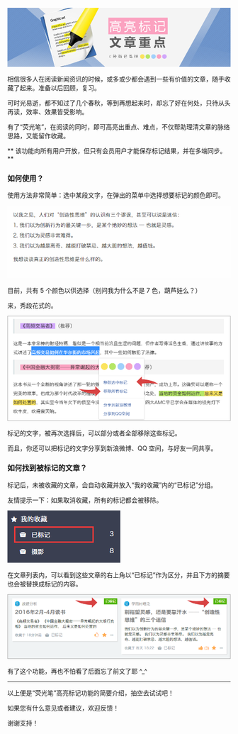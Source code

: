 ![Banner](/img/9/9-Banner.png)

相信很多人在阅读新闻资讯的时候，或多或少都会遇到一些有价值的文章，随手收藏了起来。准备以后回顾，复习。

可时光易逝，都不知过了几个春秋，等到再想起来时，却忘了好在何处，只待从头再读，效率、效果皆受影响。

有了“荧光笔”，在阅读的同时，即可高亮出重点、难点，不仅帮助理清文章的脉络思路，又能留作收藏。

** 该功能向所有用户开放，但只有会员用户才能保存标记结果，并在多端同步。**

### 如何使用？

使用方法非常简单：选中某段文字，在弹出的菜单中选择想要标记的颜色即可。

![Banner](/img/9/9-highLight-show.gif)

目前，共有 5 个颜色以供选择（别问我为什么不是 7 色，葫芦娃么？）

来，秀段花式的。

![Banner](/img/9/9-highLight-show-colors.png)

标记的文字，被再次选择后，可以部分或者全部移除这些标记。

而且，你还可以把标记的文字分享到新浪微博、QQ 空间，与好友一同共享。

### 如何找到被标记的文章？

标记后，未被收藏的文章，会自动收藏并放入“我的收藏”内的“已标记”分组。

友情提示一下：如果取消收藏，所有的标记都会被移除。

![Banner](/img/9/9-favorite-highLight.png)

在文章列表内，可以看到这些文章的右上角以“已标记”作为区分，并且下方的摘要也会被替换成标记的内容。

![Banner](/img/9/9-highLight-article.png)

有了这个功能，再也不怕看了后面忘了前文了耶 ^_^

---


以上便是“荧光笔”高亮标记功能的简要介绍，抽空去试试吧！

如果您有什么意见或者建议，欢迎反馈！

谢谢支持！
